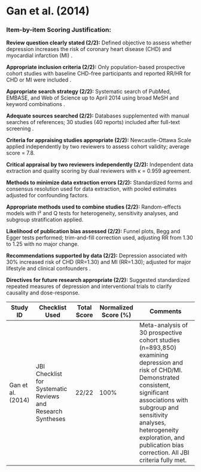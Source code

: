 # Gan et al. (2014)

### Item-by-item Scoring Justification:

**Review question clearly stated (2/2):** Defined objective to assess whether depression increases the risk of coronary heart disease (CHD) and myocardial infarction (MI) .

**Appropriate inclusion criteria (2/2):** Only population-based prospective cohort studies with baseline CHD-free participants and reported RR/HR for CHD or MI were included .

**Appropriate search strategy (2/2):** Systematic search of PubMed, EMBASE, and Web of Science up to April 2014 using broad MeSH and keyword combinations .

**Adequate sources searched (2/2):** Databases supplemented with manual searches of references; 30 studies (40 reports) included after full-text screening .

**Criteria for appraising studies appropriate (2/2):** Newcastle-Ottawa Scale applied independently by two reviewers to assess cohort validity; average score = 7.8.

**Critical appraisal by two reviewers independently (2/2):** Independent data extraction and quality scoring by dual reviewers with κ = 0.959 agreement.

**Methods to minimize data extraction errors (2/2):** Standardized forms and consensus resolution used for data extraction, with pooled estimates adjusted for confounding factors.

**Appropriate methods used to combine studies (2/2):** Random-effects models with I² and Q tests for heterogeneity, sensitivity analyses, and subgroup stratification applied.

**Likelihood of publication bias assessed (2/2):** Funnel plots, Begg and Egger tests performed; trim-and-fill correction used, adjusting RR from 1.30 to 1.25 with no major change.

**Recommendations supported by data (2/2):** Depression associated with 30% increased risk of CHD (RR=1.30) and MI (RR=1.30); adjusted for major lifestyle and clinical confounders .

**Directives for future research appropriate (2/2):** Suggested standardized repeated measures of depression and interventional trials to clarify causality and dose-response.

| Study ID | Checklist Used | Total Score | Normalized Score (%) | Comments |
| --- | --- | --- | --- | --- |
| Gan et al. (2014) | JBI Checklist for Systematic Reviews and Research Syntheses | 22/22 | 100% | Meta-analysis of 30 prospective cohort studies (n=893,850) examining depression and risk of CHD/MI. Demonstrated consistent, significant associations with subgroup and sensitivity analyses, heterogeneity exploration, and publication bias correction. All JBI criteria fully met. |
